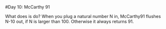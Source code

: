#Day 10: McCarthy 91

What does is do? When you plug a natural number N in, McCarthy91 flushes N-10 out, if N is larger than 100. Otherwise it always returns 91.
